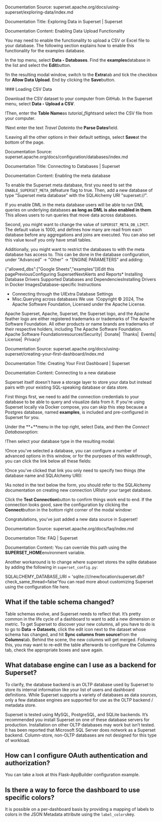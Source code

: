 Documentation Source:
superset.apache.org/docs/using-superset/exploring-data/index.md

Documentation Title:
Exploring Data in Superset | Superset

Documentation Content:
Enabling Data Upload Functionality​

You may need to enable the functionality to upload a CSV or Excel file to your database. The following section
explains how to enable this functionality for the examples database.

In the top menu, select **Data ‣ Databases**. Find the **examples**database in the list and
select the **Edit**button.

!In the resulting modal window, switch to the **Extra**tab and
tick the checkbox for **Allow Data Upload**. End by clicking the **Save**button.

!### Loading CSV Data​

Download the CSV dataset to your computer from
GitHub.
In the Superset menu, select **Data ‣ Upload a CSV**.

!Then, enter the **Table Name**as *tutorial\_flights*and select the CSV file from your computer.

!Next enter the text *Travel Date*into the **Parse Dates**field.

!Leaving all the other options in their default settings, select **Save**at the bottom of the page.



Documentation Source:
superset.apache.org/docs/configuration/databases/index.md

Documentation Title:
Connecting to Databases | Superset

Documentation Content:
Enabling the meta database​

To enable the Superset meta database, first you need to set the `ENABLE_SUPERSET_META_DB`feature flag to true. Then, add a new database of type "Superset meta database" with the SQLAlchemy URI "superset://".

If you enable DML in the meta database users will be able to run DML queries on underlying databases **as long as DML is also enabled in them**. This allows users to run queries that move data across databases.

Second, you might want to change the value of `SUPERSET_META_DB_LIMIT`. The default value is 1000, and defines how many are read from each database before any aggregations and joins are executed. You can also set this value `None`if you only have small tables.

Additionally, you might want to restrict the databases to with the meta database has access to. This can be done in the database configuration, under "Advanced" -> "Other" -> "ENGINE PARAMETERS" and adding:

{"allowed\_dbs":["Google Sheets","examples"]}Edit this pagePreviousConfiguring SupersetNextAlerts and Reports* Installing Database Drivers
	Supported Databases and DependenciesInstalling Drivers in Docker ImagesDatabase-specific Instructions
* Connecting through the UIExtra Database Settings
* Misc.Querying across databases
We use  !Copyright © 2024,
 The Apache Software Foundation,
 Licensed under the Apache License.

Apache Superset, Apache, Superset, the Superset logo, and the Apache feather logo are either registered trademarks or trademarks of The Apache Software Foundation. All other products or name brands are trademarks of their respective holders, including The Apache Software Foundation.
 Apache Software Foundationresources!Security| 
 Donate| 
 Thanks| 
 Events| 
 License| 
 Privacy!



Documentation Source:
superset.apache.org/docs/using-superset/creating-your-first-dashboard/index.md

Documentation Title:
Creating Your First Dashboard | Superset

Documentation Content:
Connecting to a new database​

Superset itself doesn't have a storage layer to store your data but instead pairs with
your existing SQL-speaking database or data store.

First things first, we need to add the connection credentials to your database to be able
to query and visualize data from it. If you're using Superset locally via
Docker compose, you can
skip this step because a Postgres database, named **examples**, is included and
pre-configured in Superset for you.

Under the **+**menu in the top right, select Data, and then the *Connect Database*option:

!Then select your database type in the resulting modal:

!Once you've selected a database, you can configure a number of advanced options in this window,
or for the purposes of this walkthrough, you can click the link below all these fields:

!Once you've clicked that link you only need to specify two things (the database name and SQLAlchemy URI):

!As noted in the text below the form, you should refer to the SQLAlchemy documentation on
creating new connection URIsfor your target database.

Click the **Test Connection**button to confirm things work end to end. If the connection looks good, save the configuration
by clicking the **Connect**button in the bottom right corner of the modal window:

Congratulations, you've just added a new data source in Superset!



Documentation Source:
superset.apache.org/docs/faq/index.md

Documentation Title:
FAQ | Superset

Documentation Content:
You can override this path using the **SUPERSET\_HOME**environment variable.

Another workaround is to change where superset stores the sqlite database by adding the following in
`superset_config.py`:

SQLALCHEMY\_DATABASE\_URI = 'sqlite:////new/location/superset.db?check\_same\_thread=false'You can read more about customizing Superset using the configuration file
here.

What if the table schema changed?​
----------------------------------

Table schemas evolve, and Superset needs to reflect that. It’s pretty common in the life cycle of a
dashboard to want to add a new dimension or metric. To get Superset to discover your new columns,
all you have to do is to go to **Data -> Datasets**, click the edit icon next to the dataset
whose schema has changed, and hit **Sync columns from source**from the **Columns**tab.
Behind the scene, the new columns will get merged. Following this, you may want to re-edit the
table afterwards to configure the Columns tab, check the appropriate boxes and save again.

What database engine can I use as a backend for Superset?​
----------------------------------------------------------

To clarify, the database backend is an OLTP database used by Superset to store its internal
information like your list of users and dashboard definitions. While Superset supports a
variety of databases as data *sources*,
only a few database engines are supported for use as the OLTP backend / metadata store.

Superset is tested using MySQL, PostgreSQL, and SQLite backends. It’s recommended you install
Superset on one of these database servers for production. Installation on other OLTP databases
may work but isn’t tested. It has been reported that Microsoft SQL Server does *not*work as a Superset backend. Column-store,
non-OLTP databases are not designed for this type of workload.

How can I configure OAuth authentication and authorization?​
------------------------------------------------------------

You can take a look at this Flask-AppBuilder
configuration example.

Is there a way to force the dashboard to use specific colors?​
--------------------------------------------------------------

It is possible on a per-dashboard basis by providing a mapping of labels to colors in the JSON
Metadata attribute using the `label_colors`key.



